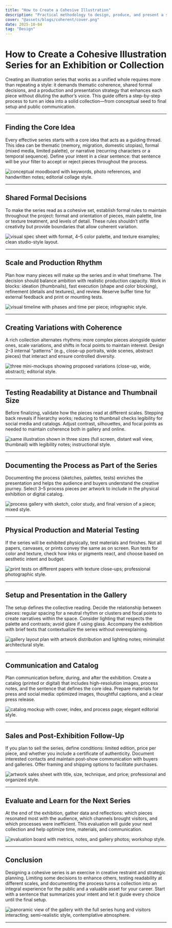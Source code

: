```yaml
---
title: "How to Create a Cohesive Illustration"
description: "Practical methodology to design, produce, and present a series of works with a distinct voice and conceptual coherence."
cover: "@assets/blogs/coherent/cover.png"
date: 2025-10-04
tag: "Design"
---
```


# How to Create a Cohesive Illustration Series for an Exhibition or Collection

Creating an illustration series that works as a unified whole requires more than repeating a style: it demands thematic coherence, shared formal decisions, and a production and presentation strategy that enhances each piece without diluting the author’s voice. This guide offers a step-by-step process to turn an idea into a solid collection—from conceptual seed to final setup and public communication.

---

## Finding the Core Idea

Every effective series starts with a core idea that acts as a guiding thread. This idea can be thematic (memory, migration, domestic utopias), formal (mixed media, limited palette), or narrative (recurring characters or a temporal sequence). Define your intent in a clear sentence: that sentence will be your filter to accept or reject pieces throughout the process.

![conceptual moodboard with keywords, photo references, and handwritten notes; editorial collage style.](/src/assets/blogs/coherent/1.webp)

---

## Shared Formal Decisions

To make the series read as a cohesive set, establish formal rules to maintain throughout the project: format and orientation of pieces, main palette, line or texture treatment, and levels of detail. These rules shouldn’t stifle creativity but provide boundaries that allow coherent variation.

![visual spec sheet with format, 4–5 color palette, and texture examples; clean studio-style layout.](/src/assets/blogs/coherent/2.webp)

---

## Scale and Production Rhythm

Plan how many pieces will make up the series and in what timeframe. The decision should balance ambition with realistic production capacity. Work in blocks: ideation (thumbnails), fast execution (shape and color blocking), refinement (details and textures), and review. Reserve buffer time for external feedback and print or mounting tests.

![visual timeline with phases and time per piece; infographic style.](/src/assets/blogs/coherent/3.webp)

---

## Creating Variations with Coherence

A rich collection alternates rhythms: more complex pieces alongside quieter ones, scale variations, and shifts in focal points to maintain interest. Design 2–3 internal “patterns” (e.g., close-up portraits, wide scenes, abstract pieces) that interact and ensure controlled diversity.

![three mini-mockups showing proposed variations (close-up, wide, abstract); editorial style.](/src/assets/blogs/coherent/4.webp)

---

## Testing Readability at Distance and Thumbnail Size

Before finalizing, validate how the pieces read at different scales. Stepping back reveals if hierarchy works; reducing to thumbnail checks legibility for social media and catalogs. Adjust contrast, silhouettes, and focal points as needed to maintain coherence both in gallery and online.

![same illustration shown in three sizes (full screen, distant wall view, thumbnail) with legibility notes; instructional style.](/src/assets/blogs/coherent/5.webp)

---

## Documenting the Process as Part of the Series

Documenting the process (sketches, palettes, tests) enriches the presentation and helps the audience and buyers understand the creative journey. Select 3–5 process pieces per artwork to include in the physical exhibition or digital catalog.

![process gallery with sketch, color study, and final version of a piece; mixed style.](/src/assets/blogs/coherent/6.webp)

---

## Physical Production and Material Testing

If the series will be exhibited physically, test materials and finishes. Not all papers, canvases, or prints convey the same as on screen. Run tests for color and texture, check how inks or pigments react, and choose based on aesthetic intent and budget.

![print tests on different papers with texture close-ups; professional photographic style.](/src/assets/blogs/coherent/7.webp)

---

## Setup and Presentation in the Gallery

The setup defines the collective reading. Decide the relationship between pieces: regular spacing for a neutral rhythm or clusters and focal points to create narratives within the space. Consider lighting that respects the palette and contrasts; avoid glare if using glass. Accompany the exhibition with brief texts that contextualize the series without overexplaining.

![gallery layout plan with artwork distribution and lighting notes; minimalist architectural style.](/src/assets/blogs/coherent/8.webp)

---

## Communication and Catalog

Plan communication before, during, and after the exhibition. Create a catalog (printed or digital) that includes high-resolution images, process notes, and the sentence that defines the core idea. Prepare materials for press and social media: optimized images, thoughtful captions, and a clear press release.

![catalog mockup with cover, index, and process page; elegant editorial style.](/src/assets/blogs/coherent/9.webp)

---

## Sales and Post-Exhibition Follow-Up

If you plan to sell the series, define conditions: limited edition, price per piece, and whether you include a certificate of authenticity. Document interested contacts and maintain post-show communication with buyers and galleries. Offer framing and shipping options to facilitate purchases.

![artwork sales sheet with title, size, technique, and price; professional and organized style.](/src/assets/blogs/coherent/10.webp)

---

## Evaluate and Learn for the Next Series

At the end of the exhibition, gather data and reflections: which pieces resonated most with the audience, which channels brought visitors, and which processes were inefficient. This evaluation will guide your next collection and help optimize time, materials, and communication.

![evaluation board with metrics, notes, and gallery photos; workshop style.](/src/assets/blogs/coherent/11.webp)

---

## Conclusion

Designing a cohesive series is an exercise in creative restraint and strategic planning. Limiting some decisions to enhance others, testing readability at different scales, and documenting the process turns a collection into an integral experience for the public and a valuable asset for your career. Start with a sentence that summarizes your intent and let it guide every choice until the final setup.

![panoramic view of the gallery with the full series hung and visitors interacting; semi-realistic style, contemplative atmosphere.](/src/assets/blogs/coherent/12.webp)

---
